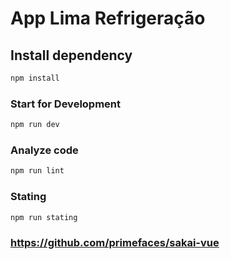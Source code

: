 # App Lima Refrigeração

## Install dependency

```sh
npm install
```

### Start for Development

```sh
npm run dev
```

### Analyze code

```sh
npm run lint
```

### Stating

```sh
npm run stating
```

### https://github.com/primefaces/sakai-vue